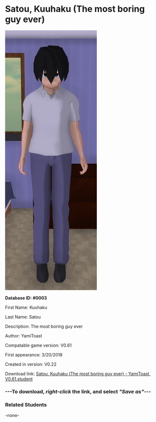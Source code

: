 # Satou, Kuuhaku (The most boring guy ever)

<img src="../../Files/Images/Satou, Kuuhaku (The most boring guy ever).png" title="Satou, Kuuhaku (The most boring guy ever) - YamiToast, V0.61">

**Database ID: #0003**

First Name: Kuuhaku

Last Name: Satou

Description: The most boring guy ever

Author: YamiToast

Compatable game version: V0.61

First appearance: 3/20/2018

Created in version: V0.22

Download link: <a href="https://raw.githubusercontent.com/Arbiter1223/Daigaku-Gurashi-Custom-Students/master/Files/Student%20Files/Satou%2C%20Kuuhaku%20(The%20most%20boring%20guy%20ever)%20-%20YamiToast%2C%20V0.61.student">Satou, Kuuhaku (The most boring guy ever) - YamiToast, V0.61.student</a>

### ---**To download, _right-click_ the link, and select _"Save as"_**---

### Related Students

-none-

